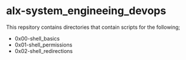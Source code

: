 # alx-system_engineeing_devops

This repsitory contains directories that contain scripts for the following;
* 0x00-shell_basics
* 0x01-shell_permissions
* 0x02-shell_redirections
